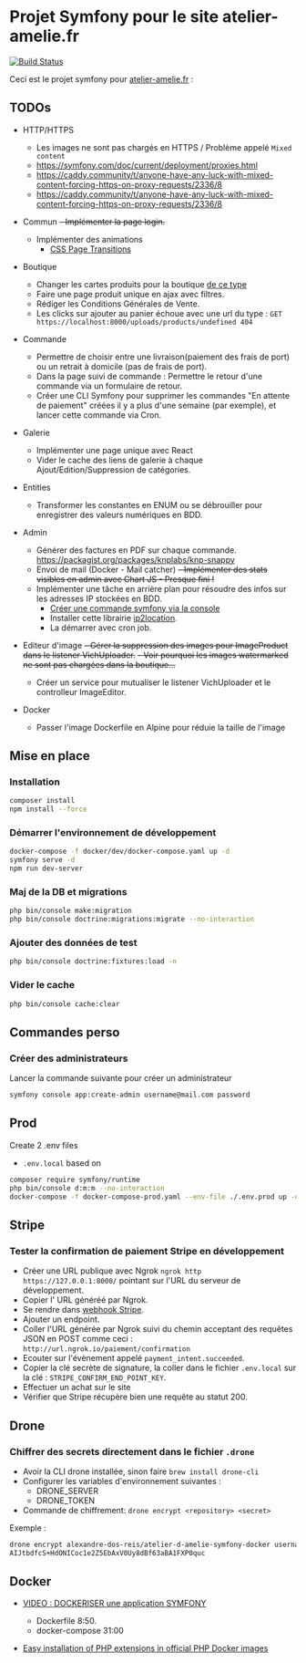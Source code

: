 # Projet Symfony pour le site atelier-amelie.fr

[![Build Status](https://drone.reges.fr/api/badges/alexandre-dos-reis/atelier-d-amelie-symfony-docker/status.svg)](https://drone.reges.fr/alexandre-dos-reis/atelier-d-amelie-symfony-docker)

Ceci est le projet symfony pour [atelier-amelie.fr](https://atelier-amelie.fr) :

## TODOs

- HTTP/HTTPS
  - Les images ne sont pas chargés en HTTPS / Problème appelé `Mixed content`
  - https://symfony.com/doc/current/deployment/proxies.html
  - https://caddy.community/t/anyone-have-any-luck-with-mixed-content-forcing-https-on-proxy-requests/2336/8
  - https://caddy.community/t/anyone-have-any-luck-with-mixed-content-forcing-https-on-proxy-requests/2336/8

- Commun
  ~~- Implémenter la page login.~~
  - Implémenter des animations
    - [CSS Page Transitions](https://symfonycasts.com/screencast/turbo/transitions)

- Boutique
  - Changer les cartes produits pour la boutique [de ce type](https://www.reeftleathergoods.com/la-boutique)
  - Faire une page produit unique en ajax avec filtres.
  - Rédiger les Conditions Générales de Vente.
  - Les clicks sur ajouter au panier échoue avec une url du type : `GET https://localhost:8000/uploads/products/undefined 404`

- Commande
  - Permettre de choisir entre une livraison(paiement des frais de port) ou un retrait à domicile (pas de frais de port).
  - Dans la page suivi de commande : Permettre le retour d'une commande via un formulaire de retour.
  - Créer une CLI Symfony pour supprimer les commandes "En attente de paiement" créées il y a plus d'une semaine (par exemple), et lancer cette commande via Cron.

- Galerie
  - Implémenter une page unique avec React
  - Vider le cache des liens de galerie à chaque Ajout/Edition/Suppression de catégories.

- Entities
  - Transformer les constantes en ENUM ou se débrouiller pour enregistrer des valeurs numériques en BDD. 
  
- Admin
  - Générer des factures en PDF sur chaque commande. https://packagist.org/packages/knplabs/knp-snappy
  - Envoi de mail (Docker - Mail catcher)
  ~~- Implémenter des stats visibles en admin avec Chart JS - Presque fini !~~
  - Implémenter une tâche en arrière plan pour résoudre des infos sur les adresses IP stockées en BDD.
    - [Créer une commande symfony via la console](https://symfony.com/doc/current/components/console.html)
    - Installer cette librairie [ip2location](https://packagist.org/packages/ip2location/ip2location-php).
    - La démarrer avec cron job.

- Editeur d'image
  ~~- Gérer la suppression des images pour ImageProduct dans le listener VichUploader.~~
  ~~- Voir pourquoi les images watermarked ne sont pas chargées dans la boutique…~~
  - Créer un service pour mutualiser le listener VichUploader et le controlleur ImageEditor. 

- Docker
  - Passer l'image Dockerfile en Alpine pour réduie la taille de l'image

## Mise en place

### Installation

```bash
composer install
npm install --force
```

### Démarrer l'environnement de développement

```bash
docker-compose -f docker/dev/docker-compose.yaml up -d
symfony serve -d
npm run dev-server
```

### Maj de la DB et migrations

```bash
php bin/console make:migration
php bin/console doctrine:migrations:migrate --no-interaction
```

### Ajouter des données de test

```bash
php bin/console doctrine:fixtures:load -n
```

### Vider le cache

```bash
php bin/console cache:clear
```

## Commandes perso

### Créer des administrateurs

Lancer la commande suivante pour créer un administrateur
```bash
symfony console app:create-admin username@mail.com password
```

## Prod

Create 2 .env files
- `.env.local` based on 

```bash
composer require symfony/runtime
php bin/console d:m:m --no-interaction
docker-compose -f docker-compose-prod.yaml --env-file ./.env.prod up -d --build --force-recreate
```

## Stripe

### Tester la confirmation de paiement Stripe en développement

- Créer une URL publique avec Ngrok `ngrok http https://127.0.0.1:8000/` pointant sur l'URL du serveur de développement.
- Copier l' URL généréé par Ngrok.
- Se rendre dans [webhook Stripe](https://dashboard.stripe.com/test/webhooks).
- Ajouter un endpoint.
- Coller l'URL générée par Ngrok suivi du chemin acceptant des requêtes JSON en POST comme ceci : `http://url.ngrok.io/paiement/confirmation`
- Ecouter sur l'évènement appelé `payment_intent.succeeded`.
- Copier la clé secrète de signature, la coller dans le fichier `.env.local` sur la clé : `STRIPE_CONFIRM_END_POINT_KEY`.
- Effectuer un achat sur le site
- Vérifier que Stripe récupère bien une requête au statut 200.

## Drone

### Chiffrer des secrets directement dans le fichier `.drone`

- Avoir la CLI drone installée, sinon faire `brew install drone-cli`
- Configurer les variables d'environnement suivantes :
  - DRONE_SERVER
  - DRONE_TOKEN
- Commande de chiffrement: `drone encrypt <repository> <secret>`

Exemple :

```bash
drone encrypt alexandre-dos-reis/atelier-d-amelie-symfony-docker username
AIJtbdfcS+HdONICoc1e2Z5EbAxV0Uy8dBf63aBA1FXP0quc
```

## Docker

- [VIDEO : DOCKERISER une application SYMFONY](https://www.youtube.com/watch?v=KFWnB5hW6j8&list=PLxEJ5uJLOPDykEApcRHzprbFNWHHdYKAM&index=24) 
  - Dockerfile 8:50.
  - docker-compose 31:00

- [Easy installation of PHP extensions in official PHP Docker images](https://github.com/mlocati/docker-php-extension-installer)
